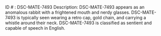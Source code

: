 ID # : DSC-MATE-7493
Description: DSC-MATE-7493 appears as an anomalous rabbit with a frightened mouth and nerdy glasses. DSC-MATE-7493 is typically seen wearing a retro cap, gold chain, and carrying a whistle around their neck. DSC-MATE-7493 is classified as sentient and capable of speech in English.